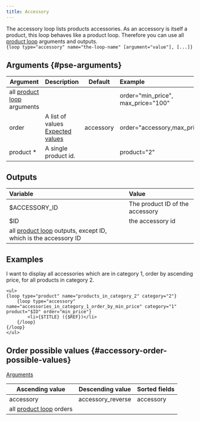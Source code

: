 ```yaml
---
title: Accessory
---
```


The accessory loop lists products accessories. As an accessory is itself a product, this loop behaves like a product loop. Therefore you can use all [product loop](./product) arguments and outputs.   
`{loop type="accessory" name="the-loop-name" [argument="value"], [...]}`

## Arguments {#pse-arguments}

| Argument | Description | Default | Example |
| ------------- |:-------------| :-------------: | :-------------|
| all [product loop](./product) arguments      |  |              | order="min_price", max_price="100" |
| order       | A list of values <br/> [Expected values](#accessory-order-possible-values) | accessory | order="accessory,max_price" |
| product \*            | A single product id. | | product="2" |

## Outputs

| Variable                                                                      | Value                           |
| :---------------------------------------------------------------------------  | :------------------------------ |
| $ACCESSORY_ID	                                                                | The product ID of the accessory |
| $ID	                                                                        | the accessory id                |
| all [product loop](./product) outputs, except ID, which is the accessory ID	|                                 |

## Examples

I want to display all accessories which are in category 1, order by ascending price, for all products in category 2.
```smarty
<ul>
{loop type="product" name="products_in_category_2" category="2"}
    {loop type="accessory" name="accessories_in_category_1_order_by_min_price" category="1" product="$ID" order="min_price"}
        <li>{$TITLE} ({$REF})</li>
    {/loop}
{/loop}
</ul>
```

## Order possible values {#accessory-order-possible-values}
[Arguments](#pse-arguments)

| Ascending value                      | Descending value  | Sorted fields |
|--------------------------------------|-------------------|:--------------|
| accessory                            | accessory_reverse | accessory     |
| all [product loop](./product) orders |                   |               |
